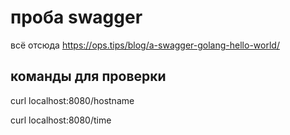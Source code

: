 # проба swagger

всё отсюда https://ops.tips/blog/a-swagger-golang-hello-world/

## команды для проверки
curl localhost:8080/hostname

curl localhost:8080/time
